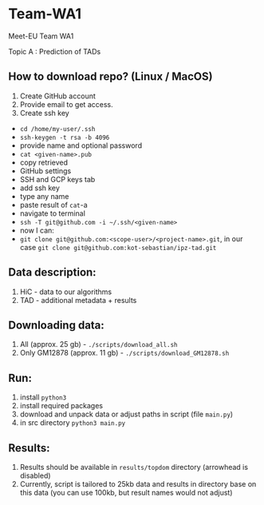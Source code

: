 # Team-WA1

Meet-EU Team WA1

Topic A : Prediction of TADs

## How to download repo? (Linux / MacOS)
1. Create GitHub account
2. Provide email to get access.
3. Create ssh key
* `cd /home/my-user/.ssh`
* `ssh-keygen -t rsa -b 4096`
* provide name and optional password
* `cat <given-name>.pub`
* copy retrieved
* GitHub settings
* SSH and GCP keys tab
* add ssh key
* type any name
* paste result of `cat`-a
* navigate to terminal
* `ssh -T git@github.com -i ~/.ssh/<given-name>`
* now I can:
* `git clone git@github.com:<scope-user>/<project-name>.git`, in our case `git clone git@github.com:kot-sebastian/ipz-tad.git`

## Data description:
1. HiC - data to our algorithms
2. TAD - additional metadata + results

## Downloading data:
1. All (approx. 25 gb) - `./scripts/download_all.sh`
2. Only GM12878 (approx. 11 gb) - `./scripts/download_GM12878.sh`

## Run:
1. install `python3`
2. install required packages
3. download and unpack data or adjust paths in script (file `main.py`)
4. in src directory `python3 main.py`

## Results:
1. Results should be available in `results/topdom` directory (arrowhead is disabled)
2. Currently, script is tailored to 25kb data and results in directory base on this data (you can use 100kb, but result names would not adjust)

